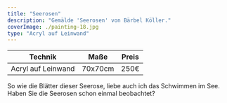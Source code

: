```yaml
---
title: "Seerosen"
description: "Gemälde 'Seerosen' von Bärbel Köller."
coverImage: ./painting-18.jpg
type: "Acryl auf Leinwand"
---
```


| Technik            | Maße    | Preis |
|--------------------|---------|-------|
| Acryl auf Leinwand | 70x70cm | 250€  |


So wie die Blätter dieser Seerose, liebe auch ich das Schwimmen im See. Haben Sie die Seerosen schon einmal beobachtet?